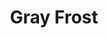 ---
language: id
layout: product-item
title: Gray Frost
description: Description in &amp; Gray Frost
keyword: keyword in Gray Frost
image: /images/web-Gray-Frost.jpg
sub-title: Gray Frost
article-1: Custom size upon order<br>Thickness &#58; 1/2″ <br>Panel &#58; Polished <br>Color &#58; Gray
title-right: Gray Frost
article-right: Gray Frost
title-2: Gray Frost
article-2: Gray Frost
article-3: Gray Frost
alt-slide1: Gray Frost
alt-slide2: Gray Frost
alt-slide3: Gray Frost
slide1: /images/web-Gray-Frost.jpg
slide2: /images/web-Gray-Frost.jpg
slide3: /images/web-Gray-Frost.jpg
---